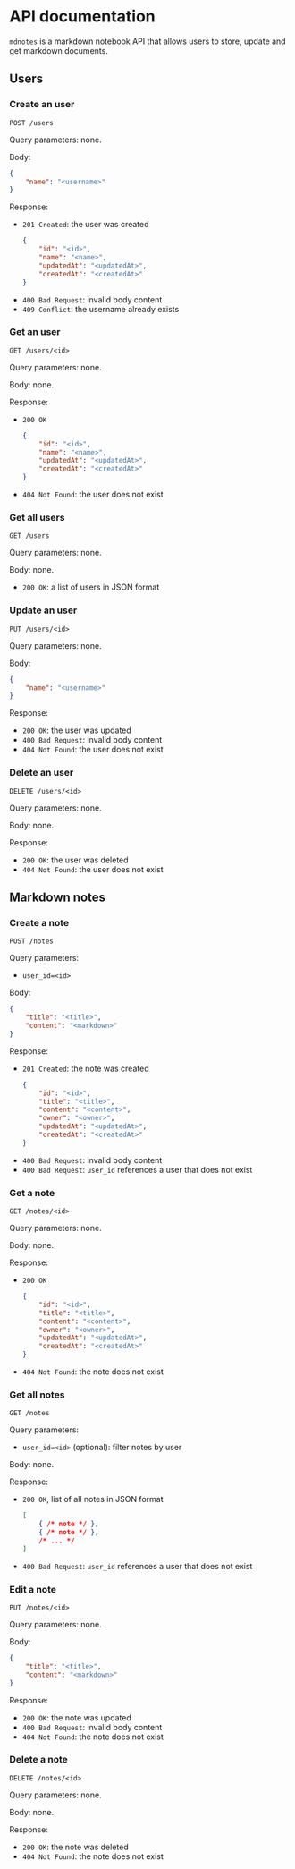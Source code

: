 # API documentation

`mdnotes` is a markdown notebook API that allows users to store, update and get 
markdown documents.

## Users

### Create an user

`POST /users`

Query parameters: none.

Body:

```json
{
    "name": "<username>"
}
```

Response:

- `201 Created`: the user was created
    ```json
    {   
        "id": "<id>",
        "name": "<name>",
        "updatedAt": "<updatedAt>",
        "createdAt": "<createdAt>" 
    }
    ```
- `400 Bad Request`: invalid body content
- `409 Conflict`: the username already exists

### Get an user

`GET /users/<id>`

Query parameters: none.

Body: none.

Response:

- `200 OK`
    ```json
    {   
        "id": "<id>",
        "name": "<name>",
        "updatedAt": "<updatedAt>",
        "createdAt": "<createdAt>" 
    }
    ```
- `404 Not Found`: the user does not exist

### Get all users

`GET /users`

Query parameters: none.

Body: none.

- `200 OK`: a list of users in JSON format

### Update an user

`PUT /users/<id>`

Query parameters: none.

Body:

```json
{
    "name": "<username>"
}
```

Response:

- `200 OK`: the user was updated
- `400 Bad Request`: invalid body content
- `404 Not Found`: the user does not exist

### Delete an user

`DELETE /users/<id>`

Query parameters: none.

Body: none.

Response:

- `200 OK`: the user was deleted
- `404 Not Found`: the user does not exist

## Markdown notes

### Create a note

`POST /notes`

Query parameters:

- `user_id=<id>`

Body:

```json
{
    "title": "<title>",
    "content": "<markdown>"
}
```

Response:

- `201 Created`: the note was created
    ```json
    {   
        "id": "<id>",
        "title": "<title>",
        "content": "<content>",
        "owner": "<owner>",
        "updatedAt": "<updatedAt>",
        "createdAt": "<createdAt>"
    }
    ```
- `400 Bad Request`: invalid body content
- `400 Bad Request`: `user_id` references a user that does not exist

### Get a note

`GET /notes/<id>`

Query parameters: none.

Body: none.

Response:

- `200 OK`
    ```json
    {   
        "id": "<id>",
        "title": "<title>",
        "content": "<content>",
        "owner": "<owner>",
        "updatedAt": "<updatedAt>",
        "createdAt": "<createdAt>"
    }
    ```
- `404 Not Found`: the note does not exist

### Get all notes

`GET /notes`

Query parameters:

- `user_id=<id>` (optional): filter notes by user

Body: none.

Response:

- `200 OK`, list of all notes in JSON format
    ```json
    [
        { /* note */ },
        { /* note */ },
        /* ... */
    ]
    ```
- `400 Bad Request`: `user_id` references a user that does not exist

### Edit a note

`PUT /notes/<id>`

Query parameters: none.

Body:

```json
{
    "title": "<title>",
    "content": "<markdown>"
}
```

Response:

- `200 OK`: the note was updated
- `400 Bad Request`: invalid body content
- `404 Not Found`: the note does not exist

### Delete a note

`DELETE /notes/<id>`

Query parameters: none.

Body: none.

Response:

- `200 OK`: the note was deleted
- `404 Not Found`: the note does not exist